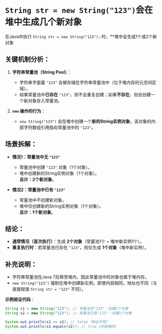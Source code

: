 # `String str = new String("123")`会在堆中生成几个新对象

在Java中执行 `String str = new String("123");` 时，**堆中会生成1个或2个新对象

## 关键机制分析：
1. **字符串常量池（String Pool）**：
    - 字符串字面量 `"123"` 会被存储在字符串常量池中（位于堆内存的元空间区域）。
    - 如果常量池中**已存在** `"123"`，则不会重复创建；如果**不存在**，则会创建一个新对象存入常量池。

2. **`new` 操作的行为**：
    - `new String("123")` 会在堆中创建一个**新的String实例对象**，该对象的内部字符数组引用指向常量池中的 `"123"`。

## 场景拆解：
- **情况1：常量池中无 `"123"`**
    - 常量池中创建 `"123"` 对象（1个对象）。
    - 堆中创建新的String实例对象（1个对象）。  
      **总计：2个新对象**。

- **情况2：常量池中已有 `"123"`**
    - 常量池中不创建新对象。
    - 堆中仅创建新的String实例对象（1个对象）。  
      **总计：1个新对象**。

## 结论：
- **通常情况（首次执行）**：生成 **2个对象**（常量池1个 + 堆中新实例1个）。
- **重复执行时**：若常量池已存在 `"123"`，则仅生成 **1个对象**（堆中新实例）。

## 补充说明：
- 字符串常量池在Java 7后移至堆内，因此常量池中的对象也属于堆内存。
- `new String("123")` 强制在堆中创建新实例，即使内容相同，地址也不同（与直接赋值 `String str = "123"` 不同）。

**示例验证代码**：
```java
String s1 = new String("123"); // 常量池无"123"：创建2个对象
String s2 = new String("123"); // 常量池已有"123"：创建1个对象

System.out.println(s1 == s2); // false（地址不同）
System.out.println(s1.equals(s2)); // true（内容相同）
```